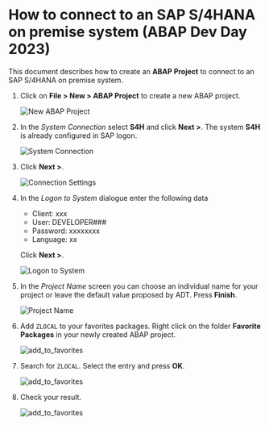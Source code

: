 # How to connect to an SAP S/4HANA on premise system (ABAP Dev Day 2023)

This document describes how to create an **ABAP Project** to connect to an SAP S/4HANA on premise system.

1. Click on  **File > New > ABAP Project** to create a new ABAP project.

   ![New ABAP Project](images/logon.png)

2. In the *System Connection* select **S4H** and click **Next >**. The system **S4H** is already configured in SAP logon. 

   ![System Connection](images/logon2.png)

3. Click **Next >**.    

   ![Connection Settings](images/logon3.png)

4. In the *Logon to System* dialogue enter the following data
    
   - Client: xxx
   - User: DEVELOPER###
   - Password: xxxxxxxx
   - Language: xx

   Click **Next >**.

   ![Logon to System](images/logon4.png)
   
5. In the *Project Name* screen you can choose an individual name for your project or leave the default value proposed by ADT. Press **Finish**.
  
   ![Project Name](images/logon5.png) 

7. Add `ZLOCAL` to your favorites packages. Right click on the folder **Favorite Packages** in your newly created ABAP project.   

   ![add_to_favorites](images/logon6.png)  
   
8. Search for `ZLOCAL`. Select the entry and press **OK**.   
   
   ![add_to_favorites](images/logon7.png) 
 
9. Check your result.
 
   ![add_to_favorites](images/logon8.png) 
 

